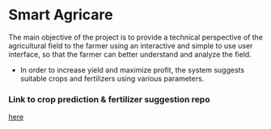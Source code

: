 # Smart Agricare

The main objective of the project is to provide a technical perspective of the agricultural field to the farmer using an interactive and simple to use user interface, so that the farmer can better understand and analyze the field. 

* In order to increase yield and maximize profit, the system suggests suitable crops and fertilizers using various parameters.

### Link to crop prediction & fertilizer suggestion repo
[here](https://github.com/gokulBalaG/FYP-CodeBase-ML-deployment)